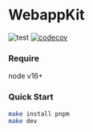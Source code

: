 # WebappKit

![test](https://github.com/querycap/webappkit/workflows/test/badge.svg)
[![codecov](https://codecov.io/gh/querycap/webappkit/branch/master/graph/badge.svg)](https://codecov.io/gh/querycap/devkit)

### Require

node v16+

### Quick Start

```bash
make install pnpm
make dev
```
